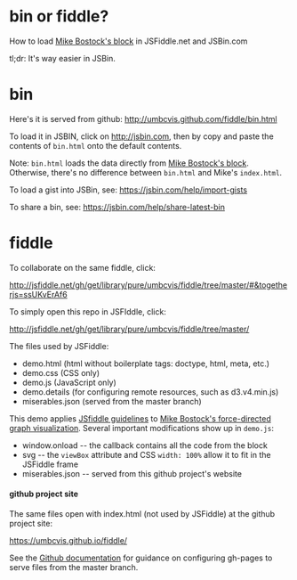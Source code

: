 # bin or fiddle?

How to load [Mike Bostock's block](https://bl.ocks.org/mbostock/4062045) in JSFiddle.net and JSBin.com

tl;dr:  It's way easier in JSBin.

# bin

Here's it is served from github: <http://umbcvis.github.com/fiddle/bin.html>

To load it in JSBIN, click on <http://jsbin.com>, then
by copy and paste the contents of ```bin.html``` onto the default contents.

Note: ````bin.html```` loads the data directly from [Mike Bostock's block](https://bl.ocks.org/mbostock/4062045). Otherwise, there's no
difference between ````bin.html```` and Mike's ````index.html````.

To load a gist into JSBin, see: <https://jsbin.com/help/import-gists>

To share a bin, see: <https://jsbin.com/help/share-latest-bin>

# fiddle

To collaborate on the same fiddle, click:

http://jsfiddle.net/gh/get/library/pure/umbcvis/fiddle/tree/master/#&togetherjs=ssUKvErAf6

To simply open this repo in JSFIddle, click:

<http://jsfiddle.net/gh/get/library/pure/umbcvis/fiddle/tree/master/>

The files used by JSFiddle:

* demo.html (html without boilerplate tags: doctype, html, meta, etc.)
* demo.css (CSS only)
* demo.js (JavaScript only)
* demo.details (for configuring remote resources, such as d3.v4.min.js)
* miserables.json (served from the master branch)

This demo applies <a href="http://doc.jsfiddle.net/use/github_read.html" target="_blank">JSfiddle guidelines</a> to [Mike Bostock's force-directed graph visualization](https://bl.ocks.org/mbostock/4064025).  Several important modifications show up in ```demo.js```:

* window.onload -- the callback contains all the code from the block
* svg -- the ```viewBox``` attribute and CSS ```width: 100%``` allow it to fit in the JSFiddle frame
* miserables.json -- served from this github project's website

#### github project site

The same files open with index.html (not used by JSFiddle) at the github project site:

<https://umbcvis.github.io/fiddle/>

See the [Github documentation](https://help.github.com/articles/configuring-a-publishing-source-for-github-pages/)
for guidance on configuring gh-pages to serve files from the master branch.
